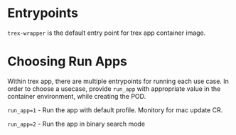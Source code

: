 Entrypoints
===========
`trex-wrapper` is the default entry point for trex app container image.

Choosing Run Apps
=================
Within trex app, there are multiple entrypoints for running each use case.
In order to choose a usecase, provide `run_app` with appropriate value in
the container environment, while creating the POD.

`run_app=1` - Run the app with default profile. Monitory for mac update CR.

`run_app=2` - Run the app in binary search mode

